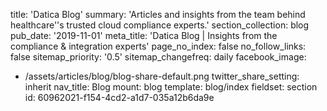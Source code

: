 title: 'Datica Blog'
summary: 'Articles and insights from the team behind healthcare''s trusted cloud compliance experts.'
section_collection: blog
pub_date: '2019-11-01'
meta_title: 'Datica Blog | Insights from the compliance & integration experts'
page_no_index: false
no_follow_links: false
sitemap_priority: '0.5'
sitemap_changefreq: daily
facebook_image:
  - /assets/articles/blog/blog-share-default.png
twitter_share_setting: inherit
nav_title: Blog
mount: blog
template: blog/index
fieldset: section
id: 60962021-f154-4cd2-a1d7-035a12b6da9e
